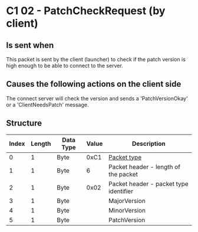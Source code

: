 # C1 02 - PatchCheckRequest (by client)

## Is sent when

This packet is sent by the client (launcher) to check if the patch version is high enough to be able to connect to the server.

## Causes the following actions on the client side

The connect server will check the version and sends a 'PatchVersionOkay' or a 'ClientNeedsPatch' message.

## Structure

| Index | Length | Data Type | Value | Description |
|-------|--------|-----------|-------|-------------|
| 0 | 1 |   Byte   | 0xC1  | [Packet type](PacketTypes.md) |
| 1 | 1 |    Byte   |   6   | Packet header - length of the packet |
| 2 | 1 |    Byte   | 0x02  | Packet header - packet type identifier |
| 3 | 1 | Byte |  | MajorVersion |
| 4 | 1 | Byte |  | MinorVersion |
| 5 | 1 | Byte |  | PatchVersion |
